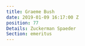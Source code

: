 ```yaml
---
title: Graeme Bush
date: 2019-01-09 16:17:00 Z
position: 77
Details: Zuckerman Spaeder
Section: emeritus
---
```


